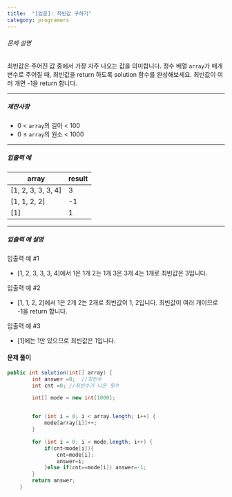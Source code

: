 ```yaml
---
title:  "[입문]: 최빈값 구하기"
category: programers
---
```




###### 문제 설명

최빈값은 주어진 값 중에서 가장 자주 나오는 값을 의미합니다. 정수 배열 `array`가 매개변수로 주어질 때, 최빈값을 return 하도록 solution 함수를 완성해보세요. 최빈값이 여러 개면 -1을 return 합니다.

------

##### 제한사항

- 0 < `array`의 길이 < 100
- 0 ≤ `array`의 원소 < 1000

------

##### 입출력 예

| array              | result |
| ------------------ | ------ |
| [1, 2, 3, 3, 3, 4] | 3      |
| [1, 1, 2, 2]       | -1     |
| [1]                | 1      |

------

##### 입출력 예 설명

입출력 예 #1

- [1, 2, 3, 3, 3, 4]에서 1은 1개 2는 1개 3은 3개 4는 1개로 최빈값은 3입니다.

입출력 예 #2

- [1, 1, 2, 2]에서 1은 2개 2는 2개로 최빈값이 1, 2입니다. 최빈값이 여러 개이므로 -1을 return 합니다.

입출력 예 #3

- [1]에는 1만 있으므로 최빈값은 1입니다.



#### 문제 풀이

```java
public int solution(int[] array) {
        int answer =0;  //최빈수
        int cnt =0; //최빈수가 나온 횟수

        int[] mode = new int[1000];


        for (int i = 0; i < array.length; i++) {
            mode[array[i]]++;
        }

        for (int i = 0; i < mode.length; i++) {
            if(cnt<mode[i]){
                cnt=mode[i];
                answer=i;
            }else if(cnt==mode[i]) answer=-1;
        }
        return answer;
    }
```



